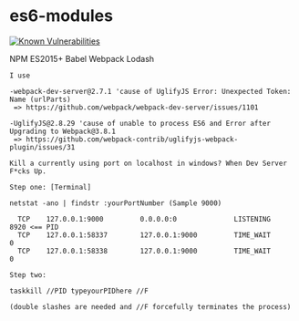 # es6-modules

[![Known Vulnerabilities](https://snyk.io/test/github/barryblando/es6-modules/badge.svg)](https://snyk.io/test/github/barryblando/es6-modules)

NPM ES2015+ Babel Webpack Lodash

```
I use

-webpack-dev-server@2.7.1 'cause of UglifyJS Error: Unexpected Token: Name (urlParts)
 => https://github.com/webpack/webpack-dev-server/issues/1101

-UglifyJS@2.8.29 'cause of unable to process ES6 and Error after Upgrading to Webpack@3.8.1
 => https://github.com/webpack-contrib/uglifyjs-webpack-plugin/issues/31

```

```
Kill a currently using port on localhost in windows? When Dev Server F*cks Up.

Step one: [Terminal]

netstat -ano | findstr :yourPortNumber (Sample 9000)

  TCP    127.0.0.1:9000         0.0.0.0:0              LISTENING       8920 <== PID
  TCP    127.0.0.1:58337        127.0.0.1:9000         TIME_WAIT       0
  TCP    127.0.0.1:58338        127.0.0.1:9000         TIME_WAIT       0

Step two:

taskkill //PID typeyourPIDhere //F

(double slashes are needed and //F forcefully terminates the process)

```